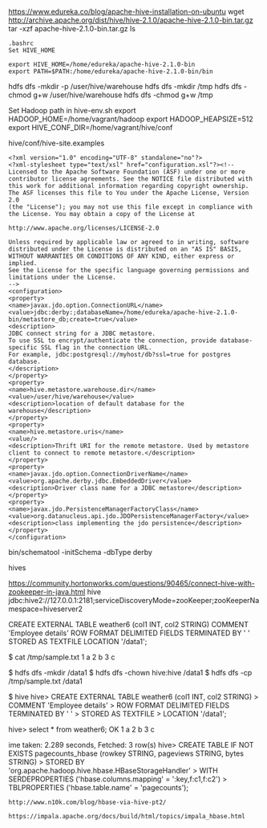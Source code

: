 https://www.edureka.co/blog/apache-hive-installation-on-ubuntu
wget http://archive.apache.org/dist/hive/hive-2.1.0/apache-hive-2.1.0-bin.tar.gz
tar -xzf apache-hive-2.1.0-bin.tar.gz
ls
```
.bashrc
Set HIVE_HOME

export HIVE_HOME=/home/edureka/apache-hive-2.1.0-bin
export PATH=$PATH:/home/edureka/apache-hive-2.1.0-bin/bin
```
hdfs dfs -mkdir -p /user/hive/warehouse
hdfs dfs -mkdir /tmp
hdfs dfs -chmod g+w /user/hive/warehouse
hdfs dfs -chmod g+w /tmp


Set Hadoop path in hive-env.sh
export HADOOP_HOME=/home/vagrant/hadoop
export HADOOP_HEAPSIZE=512
export HIVE_CONF_DIR=/home/vagrant/hive/conf

hive/conf/hive-site.examples
```
<?xml version="1.0" encoding="UTF-8" standalone="no"?>
<?xml-stylesheet type="text/xsl" href="configuration.xsl"?><!--
Licensed to the Apache Software Foundation (ASF) under one or more
contributor license agreements. See the NOTICE file distributed with
this work for additional information regarding copyright ownership.
The ASF licenses this file to You under the Apache License, Version 2.0
(the "License"); you may not use this file except in compliance with
the License. You may obtain a copy of the License at

http://www.apache.org/licenses/LICENSE-2.0

Unless required by applicable law or agreed to in writing, software
distributed under the License is distributed on an "AS IS" BASIS,
WITHOUT WARRANTIES OR CONDITIONS OF ANY KIND, either express or implied.
See the License for the specific language governing permissions and
limitations under the License.
-->
<configuration>
<property>
<name>javax.jdo.option.ConnectionURL</name>
<value>jdbc:derby:;databaseName=/home/edureka/apache-hive-2.1.0-bin/metastore_db;create=true</value>
<description>
JDBC connect string for a JDBC metastore.
To use SSL to encrypt/authenticate the connection, provide database-specific SSL flag in the connection URL.
For example, jdbc:postgresql://myhost/db?ssl=true for postgres database.
</description>
</property>
<property>
<name>hive.metastore.warehouse.dir</name>
<value>/user/hive/warehouse</value>
<description>location of default database for the warehouse</description>
</property>
<property>
<name>hive.metastore.uris</name>
<value/>
<description>Thrift URI for the remote metastore. Used by metastore client to connect to remote metastore.</description>
</property>
<property>
<name>javax.jdo.option.ConnectionDriverName</name>
<value>org.apache.derby.jdbc.EmbeddedDriver</value>
<description>Driver class name for a JDBC metastore</description>
</property>
<property>
<name>javax.jdo.PersistenceManagerFactoryClass</name>
<value>org.datanucleus.api.jdo.JDOPersistenceManagerFactory</value>
<description>class implementing the jdo persistence</description>
</property>
</configuration>
```

bin/schematool -initSchema -dbType derby

hives

https://community.hortonworks.com/questions/90465/connect-hive-with-zookeeper-in-java.html
hive jdbc:hive2://127.0.0.1:2181;serviceDiscoveryMode=zooKeeper;zooKeeperNamespace=hiveserver2



CREATE EXTERNAL TABLE weather6 (col1 INT, col2 STRING) COMMENT 'Employee details' ROW FORMAT DELIMITED FIELDS TERMINATED BY ' ' STORED AS TEXTFILE LOCATION '/data1';


$ cat /tmp/sample.txt
1 a
2 b
3 c

$ hdfs dfs -mkdir  /data1
$ hdfs dfs -chown hive:hive /data1
$ hdfs dfs -cp /tmp/sample.txt /data1

$ hive
hive> CREATE EXTERNAL TABLE weather6 (col1 INT, col2 STRING)
    > COMMENT 'Employee details'
    > ROW FORMAT DELIMITED FIELDS TERMINATED BY ' '
    > STORED AS TEXTFILE
    > LOCATION '/data1';

hive> select * from weather6;
OK
1	a
2	b
3	c



ime taken: 2.289 seconds, Fetched: 3 row(s)
hive> CREATE TABLE IF NOT EXISTS pagecounts_hbase (rowkey STRING, pageviews STRING, bytes STRING)
    > STORED BY 'org.apache.hadoop.hive.hbase.HBaseStorageHandler'
    > WITH SERDEPROPERTIES ('hbase.columns.mapping' = ':key,f:c1,f:c2')
    > TBLPROPERTIES ('hbase.table.name' = 'pagecounts');


    http://www.n10k.com/blog/hbase-via-hive-pt2/

    https://impala.apache.org/docs/build/html/topics/impala_hbase.html
